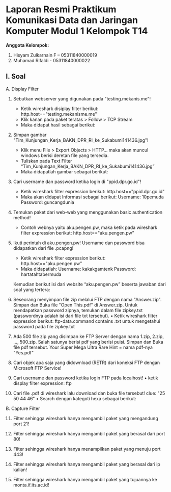 # Laporan Resmi Praktikum Komunikasi Data dan Jaringan Komputer Modul 1  Kelompok T14

**Anggota Kelompok:**  
1. Hisyam Zulkarnain F – 05311840000019
2. Muhamad Rifaldi - 05311840000022

## I. Soal

A.  Display Filter

1.	Sebutkan webserver yang digunakan pada "testing.mekanis.me"!
    *	Ketik wireshark disiplay filter berikut: http.host=="testing.mekanisme.me"
    *	Klik kanan pada paket teratas > Follow > TCP Stream
    *	Maka didapat hasil sebagai berikut:
    
2.	Simpan gambar "Tim_Kunjungan_Kerja_BAKN_DPR_RI_ke_Sukabumi141436.jpg"!
    *	Klik menu File > Export Objects > HTTP… maka akan muncul windows berisi deretan file yang tersedia.
    *	Tuliskan pada Text Filter “Tim_Kunjungan_Kerja_BAKN_DPR_RI_ke_Sukabumi141436.jpg”
    *	Maka didapatlah gambar sebagai berikut:
    
3.	Cari username dan password ketika login di "ppid.dpr.go.id"!
    *	Ketik wireshark filter expression berikut: http.host=="ppid.dpr.go.id"
    *	Maka akan didapat Informasi sebagai berikut:
    Username: 10pemuda
    Password: guncangdunia

4.	Temukan paket dari web-web yang menggunakan basic authentication method!
    *	Contoh webnya yaitu aku.pengen.pw, maka ketik pada wireshark filter expression berikut: http.host=="aku.pengen.pw”

5.	Ikuti perintah di aku.pengen.pw! Username dan password bisa didapatkan dari file .pcapng!
    *	Ketik wireshark filter expression berikut: http.host=="aku.pengen.pw”
    *	Maka didapatlah:
    Username: kakakgamtenk 
    Password: hartatahtabermuda

    Kemudian berikut isi dari website “aku.pengen.pw” beserta jawaban dari soal yang tertera:
    
6.	Seseorang menyimpan file zip melalui FTP dengan nama "Answer.zip". Simpan dan Buka file "Open This.pdf" di Answer.zip. Untuk mendapatkan password zipnya, temukan dalam file     zipkey.txt (passwordnya adalah isi dari file txt tersebut).
    •	Ketik wireshark filter expression berikut: ftp-data.command contains .txt untuk mengetahui password pada file zipkey.txt

7.	Ada 500 file zip yang disimpan ke FTP Server dengan nama 1.zip, 2.zip, ..., 500.zip. Salah satunya berisi pdf yang berisi puisi. Simpan dan Buka file pdf tersebut.
    Your Super Mega Ultra Rare Hint = nama pdf-nya "Yes.pdf"

8.	Cari objek apa saja yang didownload (RETR) dari koneksi FTP dengan Microsoft FTP Service!

9.	Cari username dan password ketika login FTP pada localhost!
    •	ketik display filter expression: ftp
    
10.	Cari file .pdf di wireshark lalu download dan buka file tersebut!
    clue: "25 50 44 46"
    •	Search dengan kategoti hexa sebagai berikut:
        
B. Capture Filter

11. Filter sehingga wireshark hanya mengambil paket yang mengandung port 21!

12. Filter sehingga wireshark hanya mengambil paket yang berasal dari port 80!

13. Filter sehingga wireshark hanya menampilkan paket yang menuju port 443!

14. Filter sehingga wireshark hanya mengambil paket yang berasal dari ip kalian!

15. Filter sehingga wireshark hanya mengambil paket yang tujuannya ke monta.if.its.ac.id!



    
